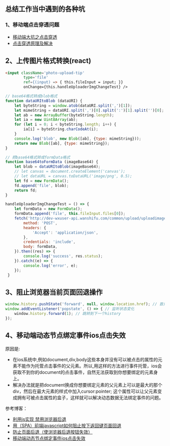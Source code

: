 ## 总结工作当中遇到的各种坑

### 1、移动端点击穿透问题
- [移动端大坑之点击穿透](https://blog.csdn.net/kao5585682/article/details/69529430 "移动端大坑之点击穿透")
- [点击穿透原理及解决](https://blog.csdn.net/qq_17746623/article/details/55805425 "点击穿透原理及解决")

## 2、上传图片格式转换(react)
```html
<input className='photo-upload-tip'
        type='file'
        ref={(input) => { this.fileInput = input; }}
        onChange={this.handleUploaderImgChangeTest} />
```
```javascript
// base64格式转成blob格式
function dataURItoBlob (dataURI) {
    let byteString = window.atob(dataURI.split(',')[1]);
    let mimeString = dataURI.split(',')[0].split(':')[1].split('')[0];
    let ab = new ArrayBuffer(byteString.length);
    let ia = new Uint8Array(ab);
    for (let i = 0; i < byteString.length; i++) {
        ia[i] = byteString.charCodeAt(i);
    }
    console.log('blob', new Blob([ab], {type: mimeString}));
    return new Blob([ab], {type: mimeString});
}

// 把base64格式转成formData格式
function base64toFormData (imageBase64) {
    let blob = dataURItoBlob(imageBase64);
    // let canvas = document.createElement('canvas');
    // let dataURL = canvas.toDataURL('image/png', 0.5);
    let fd = new FormData();
    fd.append('file', blob);
    return fd;
}

handleUploaderImgChangeTest = () => {
    let formData = new FormData();
    formData.append('file', this.fileInput.files[0]);
    fetch('http://dev-wxuser-api.wanshifu.com/common/upload/uploadimage', {
        method: 'POST',
        headers: {
            'Accept': 'application/json',
        },
        credentials: 'include',
        body: formData,
    }).then((res) => {
        console.log('success', res.status);
    }).catch((e) => {
        console.log('error', e);
    });
 }
```
## 3、阻止浏览器当前页面回退操作
```javascript
window.history.pushState('forward', null, window.location.href); // 首先在当前页面创建一个新的history实体
window.addEventListener('popstate', () => { // 监听状态变化
    window.history.forward(1); // 跳转到下一个history
});
```
## 4、移动端动态节点绑定事件ios点击失效
原因是:
- 在ios系统中,例如document,div,body这些本身并没有可以被点击的属性的元素不能作为托管点击事件的父元素。所以,用这样的方法进行事件托管，ios会获取不到你的document的点击事件，自然无法获取到你想要绑定的元素身上。
- 解决办法就是把document换成你想要绑定元素的父元素上可以是最大的那个div，然后在最大元素的样式中加入cursor:pointer; 这个属性可以让父元素变成拥有可被点击属性的盒子，这样就可以解决动态数据无法绑定事件的问题。

参考博客：
- [利用js实现 禁用浏览器后退](https://blog.csdn.net/zc474235918/article/details/53138553)
- [用（SPA）前端javascript如何阻止按下返回键页面回退](https://blog.csdn.net/cjd6568358/article/details/70077935)
- [防止页面后退（使浏览器后退按钮失效）](https://www.cnblogs.com/webzwf/p/5714385.html)
- [移动端动态节点绑定事件ios点击失效](https://blog.csdn.net/lunhui1994_/article/details/73801411)
